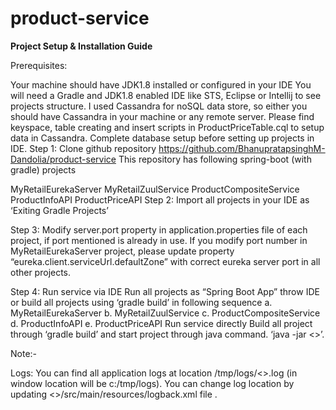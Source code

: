 # product-service


**Project Setup & Installation Guide**

Prerequisites:

Your machine should have JDK1.8 installed or configured in your IDE
You will need a Gradle and JDK1.8 enabled IDE like STS, Eclipse or Intellij to see projects structure.
I used Cassandra for noSQL data store, so either you should have Cassandra in your machine or any remote server.
Please find keyspace, table creating and insert scripts in ProductPriceTable.cql to setup data in Cassandra. Complete database setup before setting up projects in IDE.
Step 1: Clone github repository https://github.com/BhanupratapsinghM-Dandolia/product-service This repository has following spring-boot (with gradle) projects

MyRetailEurekaServer
MyRetailZuulService
ProductCompositeService
ProductInfoAPI
ProductPriceAPI
Step 2: Import all projects in your IDE as ‘Exiting Gradle Projects’

Step 3: Modify server.port property in application.properties file of each project, if port mentioned is already in use. If you modify port number in MyRetailEurekaServer project, please update property “eureka.client.serviceUrl.defaultZone” with correct eureka server port in all other projects.

Step 4: Run service via IDE Run all projects as “Spring Boot App” throw IDE or build all projects using ‘gradle build’ in following sequence a.	MyRetailEurekaServer b.	MyRetailZuulService c. ProductCompositeService d.	ProductInfoAPI e.	ProductPriceAPI Run service directly Build all project through ‘gradle build’ and start project through java command. ‘java -jar <>’.

Note:-

Logs: You can find all application logs at location /tmp/logs/<>.log (in window location will be c:/tmp/logs).
You can change log location by updating <>/src/main/resources/logback.xml file .
